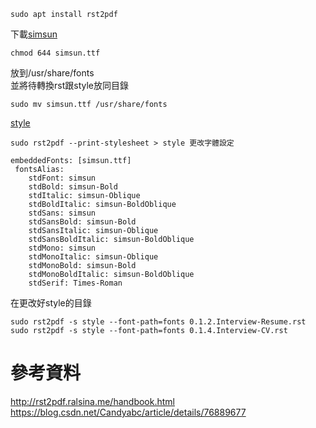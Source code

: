 ```
sudo apt install rst2pdf
```
下載[simsun](files/simsun.ttf) 
```
chmod 644 simsun.ttf 
```
放到/usr/share/fonts   
並將待轉換rst跟style放同目錄      
```
sudo mv simsun.ttf /usr/share/fonts
```
[style](files/style)
```
sudo rst2pdf --print-stylesheet > style 更改字體設定

embeddedFonts: [simsun.ttf]
 fontsAlias:
    stdFont: simsun
    stdBold: simsun-Bold
    stdItalic: simsun-Oblique
    stdBoldItalic: simsun-BoldOblique
    stdSans: simsun
    stdSansBold: simsun-Bold
    stdSansItalic: simsun-Oblique
    stdSansBoldItalic: simsun-BoldOblique
    stdMono: simsun
    stdMonoItalic: simsun-Oblique
    stdMonoBold: simsun-Bold
    stdMonoBoldItalic: simsun-BoldOblique
    stdSerif: Times-Roman
```
在更改好style的目錄  
```
sudo rst2pdf -s style --font-path=fonts 0.1.2.Interview-Resume.rst 
sudo rst2pdf -s style --font-path=fonts 0.1.4.Interview-CV.rst
```
# 參考資料
http://rst2pdf.ralsina.me/handbook.html  
https://blog.csdn.net/Candyabc/article/details/76889677  
